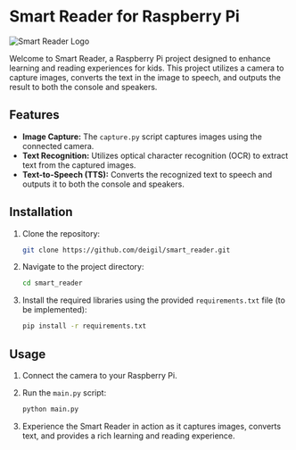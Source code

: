 # Smart Reader for Raspberry Pi

![Smart Reader Logo](https://imgur.com/p7tqfsj) <!-- Add a logo or image representing your project, replace "link-to-logo.png" with the actual file path or URL -->

Welcome to Smart Reader, a Raspberry Pi project designed to enhance learning and reading experiences for kids. This project utilizes a camera to capture images, converts the text in the image to speech, and outputs the result to both the console and speakers.

## Features

- **Image Capture:** The `capture.py` script captures images using the connected camera.
- **Text Recognition:** Utilizes optical character recognition (OCR) to extract text from the captured images.
- **Text-to-Speech (TTS):** Converts the recognized text to speech and outputs it to both the console and speakers.

## Installation

1. Clone the repository:

    ```bash
    git clone https://github.com/deigil/smart_reader.git
    ```

2. Navigate to the project directory:

    ```bash
    cd smart_reader
    ```

3. Install the required libraries using the provided `requirements.txt` file (to be implemented):

    ```bash
    pip install -r requirements.txt
    ```

## Usage

1. Connect the camera to your Raspberry Pi.
2. Run the `main.py` script:

    ```bash
    python main.py
    ```

3. Experience the Smart Reader in action as it captures images, converts text, and provides a rich learning and reading experience.


